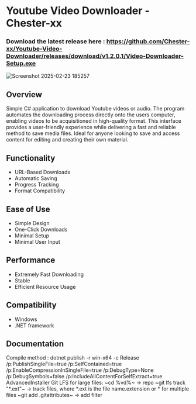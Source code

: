 # Youtube Video Downloader - Chester-xx

### Download the latest release here : https://github.com/Chester-xx/Youtube-Video-Downloader/releases/download/v1.2.0.1/Video-Downloader-Setup.exe

![Screenshot 2025-02-23 185257](https://github.com/user-attachments/assets/24881bdf-fd77-4229-84b1-8fa321b1b3f2)

## Overview
Simple C# application to download Youtube videos or audio. The program automates the downloading process directly onto the users computer, enabling videos to be acquisitioned in high-quality format. This interface provides a user-friendly experience while delivering a fast and reliable method to save media files. Ideal for anyone looking to save and access content for editing and creating their own material.

## Functionality
- URL-Based Downloads
- Automatic Saving
- Progress Tracking
- Format Compatibility

## Ease of Use
- Simple Design
- One-Click Downloads
- Minimal Setup
- Minimal User Input

## Performance
- Extremely Fast Downloading
- Stable
- Efficient Resource Usage

## Compatibility
- Windows
- .NET framework

## Documentation
Compile method : dotnet publish -r win-x64 -c Release /p:PublishSingleFile=true /p:SelfContained=true /p:EnableCompressionInSingleFile=true /p:DebugType=None /p:DebugSymbols=false /p:IncludeAllContentForSelfExtract=true
AdvancedInstaller
Git LFS for large files:
~cd %vd%~ -> repo
~git lfs track "*.ext"~ -> track files, where *.ext is the file name.extension or * for multiple files
~git add .gitattributes~ -> add filter
